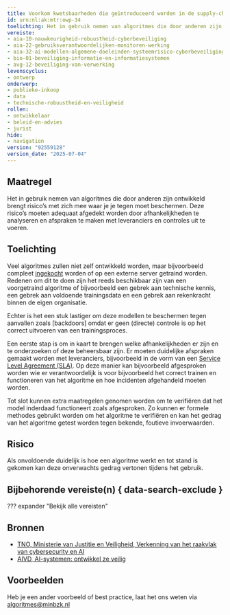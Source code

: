 ```yaml
---
title: Voorkom kwetsbaarheden die geïntroduceerd worden in de supply-chain van het algoritme
id: urn:nl:ak:mtr:owp-34
toelichting: Het in gebruik nemen van algoritmes die door anderen zijn ontwikkeld brengt risico’s met zich mee waar je je tegen moet beschermen. Deze risico’s moeten adequaat afgedekt worden door afhankelijkheden te analyseren, afspraken te maken met leveranciers en controles uit te voeren.
vereiste:
- aia-10-nauwkeurigheid-robuustheid-cyberbeveiliging
- aia-22-gebruiksverantwoordelijken-monitoren-werking
- aia-32-ai-modellen-algemene-doeleinden-systeemrisico-cyberbeveiliging
- bio-01-beveiliging-informatie-en-informatiesystemen
- avg-12-beveiliging-van-verwerking
levenscyclus:
- ontwerp
onderwerp:
- publieke-inkoop
- data
- technische-robuustheid-en-veiligheid
rollen:
- ontwikkelaar
- beleid-en-advies
- jurist
hide:
- navigation
version: "92559128"
version_date: "2025-07-04"
---
```


<!-- tags -->

## Maatregel
Het in gebruik nemen van algoritmes die door anderen zijn ontwikkeld brengt risico’s met zich mee waar je je tegen moet beschermen.
Deze risico’s moeten adequaat afgedekt worden door afhankelijkheden te analyseren en afspraken te maken met leveranciers en controles uit te voeren.

## Toelichting
Veel algoritmes zullen niet zelf ontwikkeld worden, maar bijvoorbeeld compleet [ingekocht](../../onderwerpen/publieke-inkoop.md) worden of op een externe server getraind worden.
Redenen om dit te doen zijn het reeds beschikbaar zijn van een voorgetraind algoritme of bijvoorbeeld een gebrek aan technische kennis, een gebrek aan voldoende trainingsdata en een gebrek aan rekenkracht binnen de eigen organisatie.

Echter is het een stuk lastiger om deze modellen te beschermen tegen aanvallen zoals [backdoors] omdat er geen (directe) controle is op het correct uitvoeren van een trainingsproces.

Een eerste stap is om in kaart te brengen welke afhankelijkheden er zijn en te onderzoeken of deze beheersbaar zijn.
Er moeten duidelijke afspraken gemaakt worden met leveranciers, bijvoorbeeld in de vorm van een [Service Level Agreement (SLA)](2-owp-28-maak-vereisten-onderdeel-van-service-level-agreement.md).
Op deze manier kan bijvoorbeeld afgesproken worden wie er verantwoordelijk is voor bijvoorbeeld het correct trainen en functioneren van het algoritme en hoe incidenten afgehandeld moeten worden.

Tot slot kunnen extra maatregelen genomen worden om te verifiëren dat het model inderdaad functioneert zoals afgesproken. Zo kunnen er formele methodes gebruikt worden om het algoritme te verifiëren en kan het gedrag van het algoritme getest worden tegen bekende, foutieve invoerwaarden.

## Risico
Als onvoldoende duidelijk is hoe een algoritme werkt en tot stand is gekomen kan deze onverwachts gedrag vertonen tijdens het gebruik.

## Bijbehorende vereiste(n) { data-search-exclude }
??? expander "Bekijk alle vereisten"
    <!-- list_vereisten_on_maatregelen_page -->

## Bronnen
- [TNO, Ministerie van Justitie en Veiligheid, Verkenning van het raakvlak van cybersecurity en AI](https://www.rijksoverheid.nl/onderwerpen/terrorismebestrijding/documenten/rapporten/2024/10/28/tk-bijlage-4-tno-2024-r10768-verkenning-van-het-raakvlak-van-cybersecurity-en-ai)
- [AIVD, AI-systemen: ontwikkel ze veilig](https://www.aivd.nl/documenten/publicaties/2023/02/15/ai-systemen-ontwikkel-ze-veilig#:~:text=Steeds%20meer%20computersystemen%20maken%20gebruik,organisaties%20zich%20hiertegen%20kunnen%20verdedigen )

## Voorbeelden

Heb je een ander voorbeeld of best practice, laat het ons weten via [algoritmes@minbzk.nl](mailto:algoritmes@minbzk.nl)

